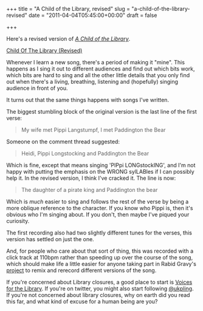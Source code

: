 +++
title = "A Child of the Library, revised"
slug = "a-child-of-the-library-revised"
date = "2011-04-04T05:45:00+00:00"
draft = false

+++

Here's a revised version of [<cite>A Child of the Library</cite>](http://www.bofh.org.uk/2011/02/08/save-our-libraries).

<a class="embed" href="http://soundcloud.com/pdcawley/child-of-the-library-revised">Child Of The Library (Revised)</a>

Whenever I learn a new song, there's a period of making it "mine". This happens as I sing it out to different audiences and find out which bits work, which bits are hard to sing and all the other little details that you only find out when there's a living, breathing, listening and (hopefully) singing audience in front of you.

It turns out that the same things happens with songs I've written.

The biggest stumbling block of the original version is the last line of the first verse:

> My wife met Pippi Langstumpf, I met Paddington the Bear

Someone on the comment thread suggested:

> Heidi, Pippi Longstocking and Paddington the Bear

Which is fine, except that means singing 'PIPpi LONGstockING', and I'm not happy with putting the emphasis on the WRONG sylLABles if I can possibly help it. In the revised version, I think I've cracked it. The line is now:

> The daughter of a pirate king and Paddington the bear

Which is *much* easier to sing and follows the rest of the verse by being a more oblique reference to the character. If you know who Pippi is, then it's obvious who I'm singing about. If you don't, then maybe I've piqued your curiosity.

The first recording also had two slightly different tunes for the verses, this version has settled on just the one.

And, for people who care about that sort of thing, this was recorded with a click track at 110bpm rather than speeding up over the course of the song, which should make life a little easier for anyone taking part in Rabid Gravy's [project](http://blog.rabidgravy.com/making-music-to-save-our-libraries) to remix and rerecord different versions of the song.

If you're concerned about Library closures, a good place to start is [Voices for the Library](http://www.voicesforthelibrary.org.uk/). If you're on twitter, you might also start following [@ukpling](http://twitter.com/ukpling). If you're not concerned about library closures, why on earth did you read this far, and what kind of excuse for a human being are you?
